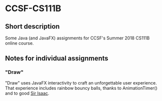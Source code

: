 # CCSF-CS111B

## Short description

Some Java (and JavaFX) assignments for CCSF's Summer 2018 CS111B online course.

## Notes for individual assignments

### "Draw"

"Draw" uses JavaFX interactivity to craft an unforgettable user experience.  That experience includes rainbow bouncy balls, thanks to AnimationTimer() and to good [Sir Isaac](https://en.wikipedia.org/wiki/Equations_of_motion#Constant_translational_acceleration_in_a_straight_line).

